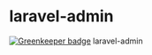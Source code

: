 # laravel-admin

[![Greenkeeper badge](https://badges.greenkeeper.io/shmuga/laravel-admin.svg)](https://greenkeeper.io/)
laravel-admin
